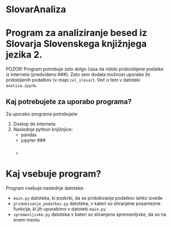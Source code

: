 # SlovarAnaliza

# Program za analiziranje besed iz Slovarja Slovenskega knjižnjega jezika 2.

POZOR! Program potrebuje zelo dolgo časa da ridobi pridovbljene podatke iz interneta (predvideno ###). Zato sem dodala možnost uporabe že pridobljenih podatkov (v mapi `cel_slovar`). Več o tem v datoteki `analiza.ipynb`.

## Kaj potrebujete za uporabo programa?
Za uporabo programa potrebujete 
1. Dostop do interneta
2. Naslednje python knjižnjice:
    * pandas
    * jupyter ###
    * ###

# Kaj vsebuje program?
Program vsebuje naslednje datoteke:
* `main.py` datoteka, ki poskrbi, da se pridobivanje podatkov lahko izvede
* `pridobivanje_podatkov.py` datoteka, v kateri so shranjene posamezne funkcije, ki jih uporabimo v datoteki `main.py`
* `spremenljivke.py` datoteka v kateri so shranjene spremenljivke, da so na enem mestu